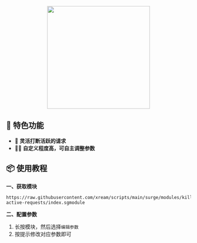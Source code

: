 <div align="center">
    
<img src="https://raw.githubusercontent.com/cc63/Surge/main/Module/Panel/Cut/Cut.PNG" width="280">

</div>

## 🌟 特色功能

- 📱 **灵活打断活跃的请求**
- 🧑‍🎨 **自定义程度高，可自主调整参数**

## 📦 使用教程

**一、获取模块**

```
https://raw.githubusercontent.com/xream/scripts/main/surge/modules/kill-active-requests/index.sgmodule
```


**二、配置参数**

1. 长按模块，然后选择`编辑参数`
2. 按提示修改对应参数即可
